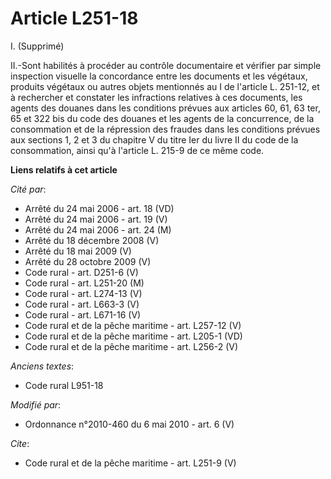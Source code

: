 # Article L251-18

I. (Supprimé) 

II.-Sont habilités à procéder au contrôle documentaire et vérifier par simple inspection visuelle la concordance entre les
documents et les végétaux, produits végétaux ou autres objets mentionnés au I de l'article L. 251-12, et à rechercher et
constater les infractions relatives à ces documents, les agents des douanes dans les conditions prévues aux articles 60, 61,
63 ter, 65 et 322 bis du code des douanes et les agents de la concurrence, de la consommation et de la répression des fraudes
dans les conditions prévues aux sections 1, 2 et 3 du chapitre V du titre Ier du livre II du code de la consommation, ainsi
qu'à l'article L. 215-9 de ce même code.

**Liens relatifs à cet article**

_Cité par_:

  - Arrêté du 24 mai 2006 - art. 18 (VD)
  - Arrêté du 24 mai 2006 - art. 19 (V)
  - Arrêté du 24 mai 2006 - art. 24 (M)
  - Arrêté du 18 décembre 2008 (V)
  - Arrêté du 18 mai 2009 (V)
  - Arrêté du 28 octobre 2009 (V)
  - Code rural - art. D251-6 (V)
  - Code rural - art. L251-20 (M)
  - Code rural - art. L274-13 (V)
  - Code rural - art. L663-3 (V)
  - Code rural - art. L671-16 (V)
  - Code rural et  de la pêche maritime - art. L257-12 (V)
  - Code rural et de la pêche maritime - art. L205-1 (VD)
  - Code rural et de la pêche maritime - art. L256-2 (V)

_Anciens textes_:

  - Code rural L951-18

_Modifié par_:

  - Ordonnance n°2010-460 du 6 mai 2010 - art. 6 (V)

_Cite_:

  - Code rural et de la pêche maritime - art. L251-9 (V)
